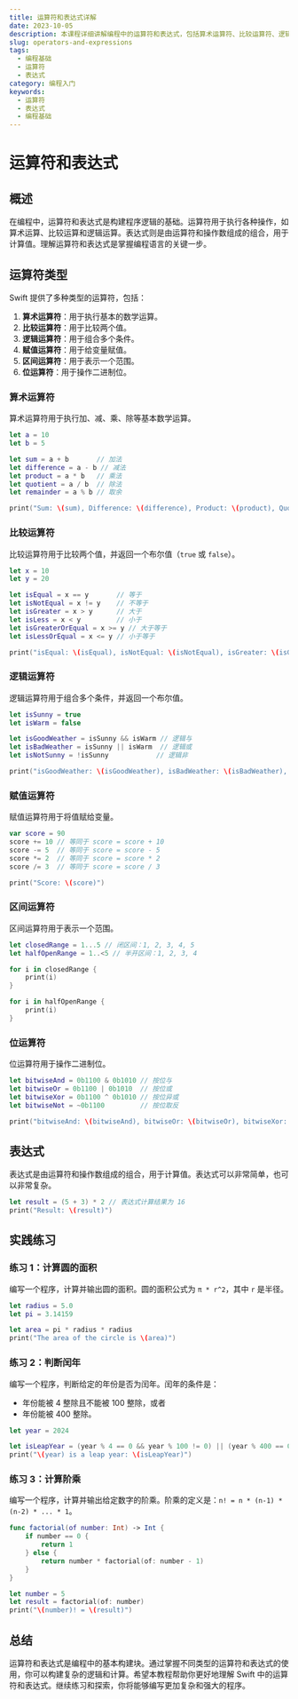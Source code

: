 ```yaml
---
title: 运算符和表达式详解
date: 2023-10-05
description: 本课程详细讲解编程中的运算符和表达式，包括算术运算符、比较运算符、逻辑运算符等，帮助你掌握编程基础。
slug: operators-and-expressions
tags:
  - 编程基础
  - 运算符
  - 表达式
category: 编程入门
keywords:
  - 运算符
  - 表达式
  - 编程基础
---
```


# 运算符和表达式

## 概述

在编程中，运算符和表达式是构建程序逻辑的基础。运算符用于执行各种操作，如算术运算、比较运算和逻辑运算。表达式则是由运算符和操作数组成的组合，用于计算值。理解运算符和表达式是掌握编程语言的关键一步。

## 运算符类型

Swift 提供了多种类型的运算符，包括：

1. **算术运算符**：用于执行基本的数学运算。
2. **比较运算符**：用于比较两个值。
3. **逻辑运算符**：用于组合多个条件。
4. **赋值运算符**：用于给变量赋值。
5. **区间运算符**：用于表示一个范围。
6. **位运算符**：用于操作二进制位。

### 算术运算符

算术运算符用于执行加、减、乘、除等基本数学运算。

```swift
let a = 10
let b = 5

let sum = a + b       // 加法
let difference = a - b // 减法
let product = a * b   // 乘法
let quotient = a / b  // 除法
let remainder = a % b // 取余

print("Sum: \(sum), Difference: \(difference), Product: \(product), Quotient: \(quotient), Remainder: \(remainder)")
```

### 比较运算符

比较运算符用于比较两个值，并返回一个布尔值（`true` 或 `false`）。

```swift
let x = 10
let y = 20

let isEqual = x == y       // 等于
let isNotEqual = x != y    // 不等于
let isGreater = x > y      // 大于
let isLess = x < y         // 小于
let isGreaterOrEqual = x >= y // 大于等于
let isLessOrEqual = x <= y // 小于等于

print("isEqual: \(isEqual), isNotEqual: \(isNotEqual), isGreater: \(isGreater), isLess: \(isLess), isGreaterOrEqual: \(isGreaterOrEqual), isLessOrEqual: \(isLessOrEqual)")
```

### 逻辑运算符

逻辑运算符用于组合多个条件，并返回一个布尔值。

```swift
let isSunny = true
let isWarm = false

let isGoodWeather = isSunny && isWarm // 逻辑与
let isBadWeather = isSunny || isWarm  // 逻辑或
let isNotSunny = !isSunny            // 逻辑非

print("isGoodWeather: \(isGoodWeather), isBadWeather: \(isBadWeather), isNotSunny: \(isNotSunny)")
```

### 赋值运算符

赋值运算符用于将值赋给变量。

```swift
var score = 90
score += 10 // 等同于 score = score + 10
score -= 5  // 等同于 score = score - 5
score *= 2  // 等同于 score = score * 2
score /= 3  // 等同于 score = score / 3

print("Score: \(score)")
```

### 区间运算符

区间运算符用于表示一个范围。

```swift
let closedRange = 1...5 // 闭区间：1, 2, 3, 4, 5
let halfOpenRange = 1..<5 // 半开区间：1, 2, 3, 4

for i in closedRange {
    print(i)
}

for i in halfOpenRange {
    print(i)
}
```

### 位运算符

位运算符用于操作二进制位。

```swift
let bitwiseAnd = 0b1100 & 0b1010 // 按位与
let bitwiseOr = 0b1100 | 0b1010  // 按位或
let bitwiseXor = 0b1100 ^ 0b1010 // 按位异或
let bitwiseNot = ~0b1100         // 按位取反

print("bitwiseAnd: \(bitwiseAnd), bitwiseOr: \(bitwiseOr), bitwiseXor: \(bitwiseXor), bitwiseNot: \(bitwiseNot)")
```

## 表达式

表达式是由运算符和操作数组成的组合，用于计算值。表达式可以非常简单，也可以非常复杂。

```swift
let result = (5 + 3) * 2 // 表达式计算结果为 16
print("Result: \(result)")
```

## 实践练习

### 练习 1：计算圆的面积

编写一个程序，计算并输出圆的面积。圆的面积公式为 `π * r^2`，其中 `r` 是半径。

```swift
let radius = 5.0
let pi = 3.14159

let area = pi * radius * radius
print("The area of the circle is \(area)")
```

### 练习 2：判断闰年

编写一个程序，判断给定的年份是否为闰年。闰年的条件是：
- 年份能被 4 整除且不能被 100 整除，或者
- 年份能被 400 整除。

```swift
let year = 2024

let isLeapYear = (year % 4 == 0 && year % 100 != 0) || (year % 400 == 0)
print("\(year) is a leap year: \(isLeapYear)")
```

### 练习 3：计算阶乘

编写一个程序，计算并输出给定数字的阶乘。阶乘的定义是：`n! = n * (n-1) * (n-2) * ... * 1`。

```swift
func factorial(of number: Int) -> Int {
    if number == 0 {
        return 1
    } else {
        return number * factorial(of: number - 1)
    }
}

let number = 5
let result = factorial(of: number)
print("\(number)! = \(result)")
```

## 总结

运算符和表达式是编程中的基本构建块。通过掌握不同类型的运算符和表达式的使用，你可以构建复杂的逻辑和计算。希望本教程帮助你更好地理解 Swift 中的运算符和表达式。继续练习和探索，你将能够编写更加复杂和强大的程序。